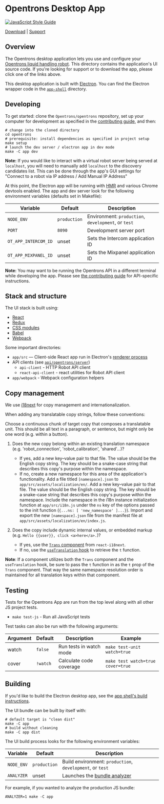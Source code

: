 # Opentrons Desktop App

[![JavaScript Style Guide][style-guide-badge]][style-guide]

[Download][] | [Support][]

## Overview

The Opentrons desktop application lets you use and configure your [Opentrons liquid handling robot][robots]. This directory contains the application's UI source code. If you're looking for support or to download the app, please click one of the links above.

This desktop application is built with [Electron][]. You can find the Electron wrapper code in the [`app-shell`](../app-shell) directory.

## Developing

To get started: clone the `Opentrons/opentrons` repository, set up your computer for development as specified in the [contributing guide][contributing-guide-setup], and then:

```shell
# change into the cloned directory
cd opentrons
# prerequisite: install dependencies as specified in project setup
make setup
# launch the dev server / electron app in dev mode
make -C app dev
```

**Note:** If you would like to interact with a virtual robot server being served at `localhost`, you will need to manually add `localhost` to the discovery candidates list. This can be done through the app's GUI settings for "Connect to a robot via IP address / Add Manual IP Address"

At this point, the Electron app will be running with [HMR][] and various Chrome devtools enabled. The app and dev server look for the following environment variables (defaults set in Makefile):

| Variable             | Default      | Description                                         |
| -------------------- | ------------ | --------------------------------------------------- |
| `NODE_ENV`           | `production` | Environment: `production`, `development`, or `test` |
| `PORT`               | `8090`       | Development server port                             |
| `OT_APP_INTERCOM_ID` | unset        | Sets the Intercom application ID                    |
| `OT_APP_MIXPANEL_ID` | unset        | Sets the Mixpanel application ID                    |

**Note:** You may want to be running the Opentrons API in a different terminal while developing the app. Please see [the contributing guide][contributing-guide-running-the-api] for API-specific instructions.

## Stack and structure

The UI stack is built using:

- [React][]
- [Redux][]
- [CSS modules][css-modules]
- [Babel][]
- [Webpack][]

Some important directories:

- `app/src` — Client-side React app run in Electron's [renderer process][electron-renderer]
- API clients (see [`api/opentrons/server`][api-server-source])
  - `api-client` - HTTP Robot API client
  - `react-api-client` - react utilities for Robot API client
- `app/webpack` - Webpack configuration helpers

## Copy management

We use [i18next](https://www.i18next.com) for copy management and internationalization.

When adding any translatable copy strings, follow these conventions:

Choose a continuous chunk of target copy that composes a translatable unit. This should be all text in a paragraph, or sentence, but might only be one word (e.g. within a button).

1. Does the new copy belong within an existing translation namespace (e.g. 'robot_connection', 'robot_calibration', 'shared'...)?

   - If yes, add a new key–value pair to that file. The value should be the English copy string. The key should be a snake-case string that describes this copy's purpose within the namespace.
   - If no, create a new namespace for this area of the application's functionality. Add a file titled `[namespace].json` to `app/src/assets/localization/en/`. Add a new key–value pair to that file. The value should be the English copy string. The key should be a snake-case string that describes this copy's purpose within the namespace. Include the namespace in the i18n instance initialization function at `app/src/i18n.js` under the `ns` key of the options passed to the init function (`{...ns: [ 'new_namespace' ]...}`). Import and export the new `[namespace].json` file from the manifest file at `app/src/assets/localization/en/index.js`.

2. Does the copy include dynamic internal values, or embedded markup (e.g. `Hello {{user}}, click <a>here</a>.`)?

   - If yes, use the [`Trans` component](https://react.i18next.com/latest/trans-component) from `react-i18next`.
   - If no, use the [`useTranslation` hook](https://react.i18next.com/latest/usetranslation-hook) to retrieve the `t` function.

**Note**: If a component utilizes both the `Trans` component and the `useTranslation` hook, be sure to pass the `t` function in as the `t` prop of the `Trans` component. That way the same namespace resolution order is maintained for all translation keys within that component.

## Testing

Tests for the Opentrons App are run from the top level along with all other JS project tests.

- `make test-js` - Run all JavaScript tests

Test tasks can also be run with the following arguments:

| Argument   | Default   | Description             | Example                           |
| ---------- | --------- | ----------------------- | --------------------------------- |
| watch      | `false`   | Run tests in watch mode | `make test-unit watch=true`       |
| cover      | `!watch`  | Calculate code coverage | `make test watch=true cover=true` |

## Building

If you'd like to build the Electron desktop app, see the [app shell's build instructions][app-shell-readme-build].

The UI bundle can be built by itself with:

```shell
# default target is "clean dist"
make -C app
# build without cleaning
make -C app dist
```

The UI build process looks for the following environment variables:

| Variable   | Default      | Description                                               |
| ---------- | ------------ | --------------------------------------------------------- |
| `NODE_ENV` | `production` | Build environment: `production`, `development`, or `test` |
| `ANALYZER` | unset        | Launches the [bundle analyzer][bundle-analyzer]           |

For example, if you wanted to analyze the production JS bundle:

```shell
ANALYZER=1 make -C app
```

[style-guide]: https://standardjs.com
[style-guide-badge]: https://img.shields.io/badge/code_style-standard-brightgreen.svg?style=flat-square&maxAge=3600
[download]: http://opentrons.com/ot-app
[support]: https://support.opentrons.com/s/ot2-get-started
[robots]: https://opentrons.com/ot-2/
[contributing-guide-setup]: ../CONTRIBUTING.md#development-setup
[contributing-guide-running-the-api]: ../CONTRIBUTING.md#opentrons-api
[app-shell-readme-build]: ../app-shell/README.md#building
[api-server-source]: ../api/opentrons/server
[electron]: https://www.electronjs.org/
[electron-renderer]: https://electronjs.org/docs/tutorial/quick-start#renderer-process
[hmr]: https://webpack.js.org/concepts/hot-module-replacement/
[react]: https://reactjs.org/
[redux]: http://redux.js.org/
[css-modules]: https://github.com/css-modules/css-modules
[babel]: https://babeljs.io/
[webpack]: https://webpack.js.org/
[bundle-analyzer]: https://github.com/webpack-contrib/webpack-bundle-analyzer
